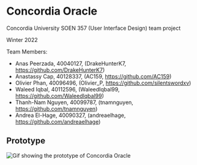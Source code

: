 # Concordia Oracle

Concordia University SOEN 357 (User Interface Design) team project

Winter 2022

Team Members:
- Anas Peerzada, 40040127, (DrakeHunterK7, https://github.com/DrakeHunterK7)
- Anastassy Cap, 40128337, (AC159, https://github.com/AC159)
- Olivier Phan, 40096496, (Olivier_P, https://github.com/silentswordxv)
- Waleed Iqbal, 40112596, (WaleedIqbal99, https://github.com/WaleedIqbal99)
- Thanh-Nam Nguyen, 40099787, (tnamnguyen, https://github.com/tnamnguyen)
- Andrea El-Hage, 40090327, (andreaelhage, https://github.com/andreaelhage)

## Prototype

![Gif showing the prototype of Concordia Oracle](https://github.com/AC159/ConcordiaOracle/blob/master/github_images/prototype.gif)
